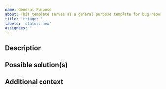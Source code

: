```yaml
---
name: General Purpose
about: This template serves as a general purpose template for bug reports, feature requests, and other queries.
title: 'triage: '
labels: 'status: new'
assignees: ''
---
```


<!--Thanks for taking the time to fill out this issue! Please fill out the sections below to the best of your ability. If you don't know the answer to a section, that's okay, just leave it blank. -->
<!--Before you submit, please search open issues to see if your bug has already been reported. -->

## Description
<!--A clear and concise description of what the issue is about. -->

## Possible solution(s)
<!--Optional -->
<!--Please provide a possible solution to the bug. If you don't have one, that's okay, just leave this section blank. -->

## Additional context
<!--Optional -->
<!--Add any other context about the problem here -->
<!--Add steps to reproduce, screenshots, or any other information that would be helpful to understand and/or fix the issue. -->
```